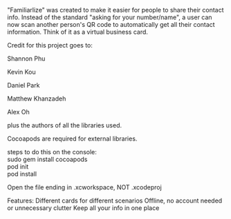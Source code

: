 "Familiarlize" was created to make it easier for people to share their contact info. Instead of the standard "asking for your number/name", a user can now scan another person's QR code to automatically get all their contact information. Think of it as a virtual business card.

Credit for this project goes to:

Shannon Phu

Kevin Kou

Daniel Park

Matthew Khanzadeh

Alex Oh

plus the authors of all the libraries used.

Cocoapods are required for external libraries.

steps to do this on the console:
<br>
sudo gem install cocoapods
<br>
pod init
<br>
pod install

Open the file ending in .xcworkspace, NOT .xcodeproj

Features:
Different cards for different scenarios
Offline, no account needed or unnecessary clutter
Keep all your info in one place
